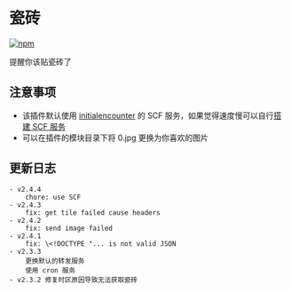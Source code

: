 # 瓷砖

[![npm](https://img.shields.io/npm/v/koishi-plugin-gh-tile?style=flat-square)](https://www.npmjs.com/package/koishi-plugin-gh-tile)

提醒你该贴瓷砖了

## 注意事项

- 该插件默认使用 [initialencounter](https://github.com/initialencounter) 的 SCF 服务，如果觉得速度慢可以自行[搭建 SCF 服务](https://github.com/initialencounter/node-server/blob/main/proxy-axios/src/app.ts)
- 可以在插件的模块目录下将 0.jpg 更换为你喜欢的图片

## 更新日志

    - v2.4.4
        chore: use SCF
    - v2.4.3
        fix: get tile failed cause headers
    - v2.4.2
        fix: send image failed
    - v2.4.1
        fix: \<!DOCTYPE "... is not valid JSON
    - v2.3.3
        更换默认的转发服务
        使用 cron 服务
    - v2.3.2 修复时区原因导致无法获取瓷砖
